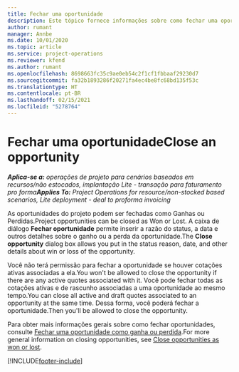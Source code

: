 ```yaml
---
title: Fechar uma oportunidade
description: Este tópico fornece informações sobre como fechar uma oportunidade do projeto.
author: rumant
manager: Annbe
ms.date: 10/01/2020
ms.topic: article
ms.service: project-operations
ms.reviewer: kfend
ms.author: rumant
ms.openlocfilehash: 8698663fc35c9ae0eb54c2f1cf1fbbaaf29230d7
ms.sourcegitcommit: fa32b1893286f20271fa4ec4be8fc68bd135f53c
ms.translationtype: HT
ms.contentlocale: pt-BR
ms.lasthandoff: 02/15/2021
ms.locfileid: "5278764"
---
```

# <a name="close-an-opportunity"></a><span data-ttu-id="48cbc-103">Fechar uma oportunidade</span><span class="sxs-lookup"><span data-stu-id="48cbc-103">Close an opportunity</span></span>

<span data-ttu-id="48cbc-104">_**Aplica-se a:** operações de projeto para cenários baseados em recursos/não estocados, implantação Lite - transação para faturamento pro forma_</span><span class="sxs-lookup"><span data-stu-id="48cbc-104">_**Applies To:** Project Operations for resource/non-stocked based scenarios, Lite deployment - deal to proforma invoicing_</span></span>

<span data-ttu-id="48cbc-105">As oportunidades do projeto podem ser fechadas como Ganhas ou Perdidas.</span><span class="sxs-lookup"><span data-stu-id="48cbc-105">Project opportunities can be closed as Won or Lost.</span></span> <span data-ttu-id="48cbc-106">A caixa de diálogo **Fechar oportunidade** permite inserir a razão do status, a data e outros detalhes sobre o ganho ou a perda da oportunidade.</span><span class="sxs-lookup"><span data-stu-id="48cbc-106">The **Close opportunity** dialog box allows you put in the status reason, date, and other details about win or loss of the opportunity.</span></span>

<span data-ttu-id="48cbc-107">Você não terá permissão para fechar a oportunidade se houver cotações ativas associadas a ela.</span><span class="sxs-lookup"><span data-stu-id="48cbc-107">You won't be allowed to close the opportunity if there are any active quotes associated with it.</span></span> <span data-ttu-id="48cbc-108">Você pode fechar todas as cotações ativas e de rascunho associadas a uma oportunidade ao mesmo tempo.</span><span class="sxs-lookup"><span data-stu-id="48cbc-108">You can close all active and draft quotes associated to an opportunity at the same time.</span></span> <span data-ttu-id="48cbc-109">Dessa forma, você poderá fechar a oportunidade.</span><span class="sxs-lookup"><span data-stu-id="48cbc-109">Then you'll be allowed to close the opportunity.</span></span>

<span data-ttu-id="48cbc-110">Para obter mais informações gerais sobre como fechar oportunidades, consulte [Fechar uma oportunidade como ganha ou perdida](https://docs.microsoft.com/dynamics365/sales-enterprise/close-opportunity-won-lost-sales).</span><span class="sxs-lookup"><span data-stu-id="48cbc-110">For more general information on closing opportunities, see [Close opportunities as won or lost](https://docs.microsoft.com/dynamics365/sales-enterprise/close-opportunity-won-lost-sales).</span></span>


[!INCLUDE[footer-include](../includes/footer-banner.md)]
